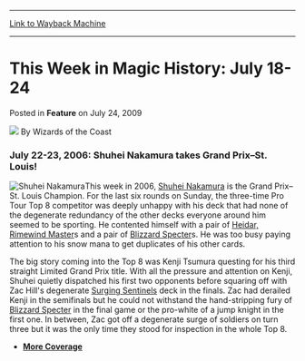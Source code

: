 
---
[Link to Wayback Machine](https://web.archive.org/web/20220119005435/https://magic.wizards.com/en/articles/archive/feature/week-magic-history-july-18-24-2009-07-24)

[_metadata_:wayback_url]:- "https://magic.wizards.com/en/articles/archive/feature/week-magic-history-july-18-24-2009-07-24"
[_metadata_:wayback_raw_url]:- "https://web.archive.org/web/20220119005435id_/https://magic.wizards.com/en/articles/archive/feature/week-magic-history-july-18-24-2009-07-24"
[_metadata_:wayback_capture_timestamp]:- "2022-01-19 00:54:35+00:00"
[_metadata_:publish_date]:- "2009-07-24"
[_metadata_:description]:- "July 22-23, 2006: Shuhei Nakamura takes Grand Prix–St. Louis! This week in 2006, Shuhei Nakamura is the Grand Prix–St. Louis Champion. For the last six rounds on Sunday, the three-time Pro Tour Top 8 competitor was deeply unhappy with his deck that had none of the degenerate redundancy of the other decks everyone around him seemed to be sporting. He contented himself with a"
[_metadata_:generator]:- "Drupal 7 (http://drupal.org)"
---


This Week in Magic History: July 18-24
======================================



 Posted in **Feature**
 on July 24, 2009 






![](https://media.magic.wizards.com/styles/auth_small/public/images/person/wizards_author.jpg)
By Wizards of the Coast











### July 22-23, 2006: Shuhei Nakamura takes Grand Prix–St. Louis!


![Shuhei Nakamura](https://media.magic.wizards.com/image_legacy_migration/sideboard/images/gpstl06/fin.jpg)This week in 2006, [Shuhei Nakamura](https://gatherer.wizards.com/Pages/Card/Details.aspx?name=Shuhei+Nakamura) is the Grand Prix–St. Louis Champion. For the last six rounds on Sunday, the three-time Pro Tour Top 8 competitor was deeply unhappy with his deck that had none of the degenerate redundancy of the other decks everyone around him seemed to be sporting. He contented himself with a pair of [Heidar, Rimewind Master](https://gatherer.wizards.com/Pages/Card/Details.aspx?name=Heidar%2C+Rimewind+Master)s and a pair of [Blizzard Specter](https://gatherer.wizards.com/Pages/Card/Details.aspx?name=Blizzard+Specter)s. He was too busy paying attention to his snow mana to get duplicates of his other cards. 


The big story coming into the Top 8 was Kenji Tsumura questing for his third straight Limited Grand Prix title. With all the pressure and attention on Kenji, Shuhei quietly dispatched his first two opponents before squaring off with Zac Hill's degenerate [Surging Sentinels](https://gatherer.wizards.com/Pages/Card/Details.aspx?name=Surging+Sentinels) deck in the finals. Zac had derailed Kenji in the semifinals but he could not withstand the hand-stripping fury of [Blizzard Specter](https://gatherer.wizards.com/Pages/Card/Details.aspx?name=Blizzard+Specter) in the final game or the pro-white of a jump knight in the first one. In between, Zac got off a degenerate surge of soldiers on turn three but it was the only time they stood for inspection in the whole Top 8.


* [**More Coverage**](/en/events/coverage/eastern-cold-front-snaps-st-louis-heatwave)






